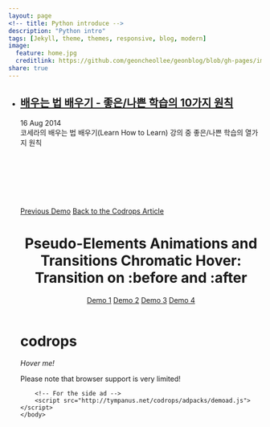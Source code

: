 ```yaml
---
layout: page
<!-- title: Python introduce -->
description: "Python intro"
tags: [Jekyll, theme, themes, responsive, blog, modern]
image:
  feature: home.jpg
  creditlink: https://github.com/geoncheollee/geonblog/blob/gh-pages/images/home.jpg
share: true
---
```


<html>
<body>

<ul class="posts">
    <!-- This loops through the paginated posts -->
      <li>
        <h2>
          <a href="/geonblog/study/">배우는 법 배우기 - 좋은/나쁜 학습의 10가지 원칙</a>
        </h2>
        <p>
          <span class="date">16 Aug 2014</span><br>
          <span class="description">코세라의 배우는 법 배우기(Learn How to Learn) 강의 중 좋은/나쁜 학습의 열가지 원칙</span>
        </p>
      </li>

<br><br>

</body>
</html>

<!-- 이미지 기능 -->
<figure>
	<a href="https://github.com/geoncheollee/geonblog/blob/gh-pages/images/VD_1.JPG"><img src="https://github.com/geoncheollee/geonblog/blob/gh-pages/images/VD_1.JPG" alt=""></a>
</figure>

<!-- 이미지 기능 -->
<figure>
	<a href="https://github.com/geoncheollee/geonblog/blob/gh-pages/images/VD_2.JPG"><img src="https://github.com/geoncheollee/geonblog/blob/gh-pages/images/VD_2.JPG" alt=""></a>
</figure>

<!-- 이미지 기능 -->
<figure>
	<a href="https://github.com/geoncheollee/geonblog/blob/gh-pages/images/VD_3.JPG"><img src="https://github.com/geoncheollee/geonblog/blob/gh-pages/images/VD_3.JPG" alt=""></a>
</figure>

<!-- 이미지 기능 -->
<figure>
	<a href="https://github.com/geoncheollee/geonblog/blob/gh-pages/images/VD_4.JPG"><img src="https://github.com/geoncheollee/geonblog/blob/gh-pages/images/VD_4.JPG" alt=""></a>
</figure>











<!DOCTYPE html>
<html lang="en" class="no-js">
	<head>
		<meta charset="UTF-8" />
		<meta http-equiv="X-UA-Compatible" content="IE=edge,chrome=1"> 
		<meta name="viewport" content="width=device-width, initial-scale=1.0"> 
		<title>Examples of Pseudo-Elements Animations and Transitions  | Demo 2</title>
		<meta name="description" content="Examples of Pseudo-Elements Animations and Transitions " />
		<meta name="keywords" content="pseudo-elements, before, after, animation, transition, css3" />
		<meta name="author" content="Marco Barria for Codrops" />
		<link rel="shortcut icon" href="../favicon.ico"> 
		<link rel="stylesheet" type="text/css" href="css/default.css" />
		<link rel="stylesheet" type="text/css" href="css/style2.css" />
		<script src="js/modernizr.custom.js"></script>
<script type="text/javascript">
var _gaq = _gaq || [];
_gaq.push(['_setAccount', 'UA-7243260-2']);
_gaq.push(['_trackPageview']);
(function() {
var ga = document.createElement('script'); ga.type = 'text/javascript'; ga.async = true;
ga.src = ('https:' == document.location.protocol ? 'https://ssl' : 'http://www') + '.google-analytics.com/ga.js';
var s = document.getElementsByTagName('script')[0]; s.parentNode.insertBefore(ga, s);
})();
</script>
	</head>
	<body>
		<div class="container">
			<!-- Top Navigation -->
			<div class="codrops-top clearfix">
				<a class="codrops-icon codrops-icon-prev" href="http://tympanus.net/Tutorials/NaturalLanguageForm/"><span>Previous Demo</span></a>
				<span class="right"><a class="codrops-icon codrops-icon-drop" href="http://tympanus.net/codrops/?p=15166"><span>Back to the Codrops Article</span></a></span>
			</div>
			<header>
				<h1>Pseudo-Elements Animations and Transitions <span>Chromatic Hover: Transition on :before and :after</span></h1>	
				<nav class="codrops-demos">
					<a href="index.html">Demo 1</a>
					<a class="current-demo" href="index2.html">Demo 2</a>
					<a href="index3.html">Demo 3</a>
					<a href="index4.html">Demo 4</a>
				</nav>
			</header>
			<div class="main clearfix">
				<div class="circle">
					<h1>codrops</h1>
				</div>
			</div>
			<p class="support"><em>Hover me!</em></p>
			<p class="support">Please note that browser support is very limited!</p>
		</div><!-- /container -->

		<!-- For the side ad -->
		<script src="http://tympanus.net/codrops/adpacks/demoad.js"></script>
	</body>
</html>
